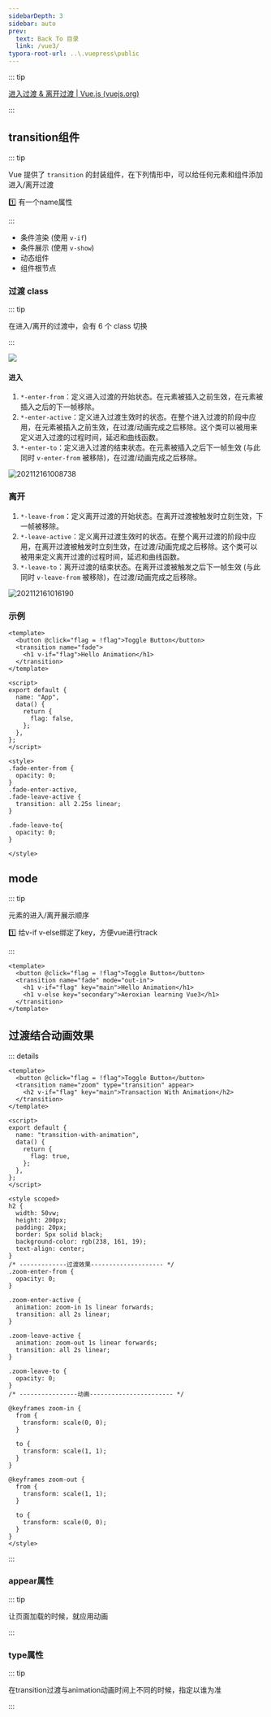 ```yaml
---
sidebarDepth: 3
sidebar: auto
prev:
  text: Back To 目录
  link: /vue3/
typora-root-url: ..\.vuepress\public
---
```




::: tip

[进入过渡 & 离开过渡 | Vue.js (vuejs.org)](https://v3.cn.vuejs.org/guide/transitions-enterleave.html#单元素-组件的过渡)

:::

## transition组件

::: tip

Vue 提供了 `transition` 的封装组件，在下列情形中，可以给任何元素和组件添加进入/离开过渡

:one: 有一个name属性

:::

- 条件渲染 (使用 `v-if`)
- 条件展示 (使用 `v-show`)
- 动态组件
- 组件根节点

### 过渡 class

::: tip

在进入/离开的过渡中，会有 6 个 class 切换

:::

![](https://v3.cn.vuejs.org../.vuepress/public/images/transitions.svg)

#### 进入

1. `*-enter-from`：定义进入过渡的开始状态。在元素被插入之前生效，在元素被插入之后的下一帧移除。
2. `*-enter-active`：定义进入过渡生效时的状态。在整个进入过渡的阶段中应用，在元素被插入之前生效，在过渡/动画完成之后移除。这个类可以被用来定义进入过渡的过程时间，延迟和曲线函数。
3. `*-enter-to`：定义进入过渡的结束状态。在元素被插入之后下一帧生效 (与此同时 `v-enter-from` 被移除)，在过渡/动画完成之后移除。

![202112161008738](../.vuepress/public/images/vue3/202112161008738.jpg)

### 离开

1. `*-leave-from`：定义离开过渡的开始状态。在离开过渡被触发时立刻生效，下一帧被移除。
2. `*-leave-active`：定义离开过渡生效时的状态。在整个离开过渡的阶段中应用，在离开过渡被触发时立刻生效，在过渡/动画完成之后移除。这个类可以被用来定义离开过渡的过程时间，延迟和曲线函数。
3. `*-leave-to`：离开过渡的结束状态。在离开过渡被触发之后下一帧生效 (与此同时 `v-leave-from` 被移除)，在过渡/动画完成之后移除。

![202112161016190](../.vuepress/public/images/vue3/202112161016190.jpg)

### 示例

```vue {3-5,20-30}
<template>
  <button @click="flag = !flag">Toggle Button</button>
  <transition name="fade">
    <h1 v-if="flag">Hello Animation</h1>
  </transition>
</template>

<script>
export default {
  name: "App",
  data() {
    return {
      flag: false,
    };
  },
};
</script>

<style>
.fade-enter-from {
  opacity: 0;
}
.fade-enter-active,
.fade-leave-active {
  transition: all 2.25s linear;
}

.fade-leave-to{
  opacity: 0;
}

</style>
```



## mode

::: tip

元素的进入/离开展示顺序

:one: 给v-if v-else绑定了key，方便vue进行track

:::

```vue {3-6}
<template>
  <button @click="flag = !flag">Toggle Button</button>
  <transition name="fade" mode="out-in">
    <h1 v-if="flag" key="main">Hello Animation</h1>
    <h1 v-else key="secondary">Aeroxian learning Vue3</h1>
  </transition>
</template>
```



## 过渡结合动画效果

<div><learnvue-transition-with-animation /></div>

::: details

```vue {3,34,39}
<template>
  <button @click="flag = !flag">Toggle Button</button>
  <transition name="zoom" type="transition" appear>
    <h2 v-if="flag" key="main">Transaction With Animation</h2>
  </transition>
</template>

<script>
export default {
  name: "transition-with-animation",
  data() {
    return {
      flag: true,
    };
  },
};
</script>

<style scoped>
h2 {
  width: 50vw;
  height: 200px;
  padding: 20px;
  border: 5px solid black;
  background-color: rgb(238, 161, 19);
  text-align: center;
}
/* -------------过渡效果-------------------- */
.zoom-enter-from {
  opacity: 0;
}

.zoom-enter-active {
  animation: zoom-in 1s linear forwards;
  transition: all 2s linear;
}

.zoom-leave-active {
  animation: zoom-out 1s linear forwards;
  transition: all 2s linear;
}

.zoom-leave-to {
  opacity: 0;
}
/* ----------------动画----------------------- */

@keyframes zoom-in {
  from {
    transform: scale(0, 0);
  }

  to {
    transform: scale(1, 1);
  }
}

@keyframes zoom-out {
  from {
    transform: scale(1, 1);
  }

  to {
    transform: scale(0, 0);
  }
}
</style>
```

:::

### appear属性

::: tip

让页面加载的时候，就应用动画

:::



### type属性

::: tip

在transition过渡与animation动画时间上不同的时候，指定以谁为准

:::